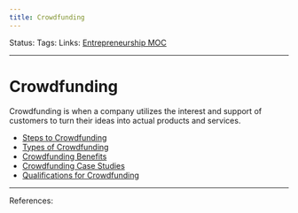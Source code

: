 ```yaml
---
title: Crowdfunding
---
```

Status:
Tags:
Links: [Entrepreneurship MOC](out/entrepreneurship-moc.md)
___
# Crowdfunding
Crowdfunding is when a company utilizes the interest and support of customers to turn their ideas into actual products and services.
- [Steps to Crowdfunding](out/steps-to-crowdfunding.md)
- [Types of Crowdfunding](out/types-of-crowdfunding.md)
- [Crowdfunding Benefits](out/crowdfunding-benefits.md)
- [Crowdfunding Case Studies](out/crowdfunding-case-studies.md)
- [Qualifications for Crowdfunding](out/qualifications-for-crowdfunding.md)


___
References: